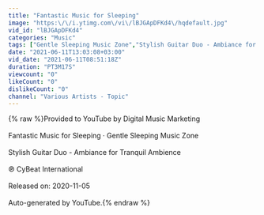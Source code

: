 ```yaml
---
title: "Fantastic Music for Sleeping"
image: "https:\/\/i.ytimg.com\/vi\/lBJGApDFKd4\/hqdefault.jpg"
vid_id: "lBJGApDFKd4"
categories: "Music"
tags: ["Gentle Sleeping Music Zone","Stylish Guitar Duo - Ambiance for Tranquil Ambience","Fantastic Music for Sleeping"]
date: "2021-06-11T13:03:08+03:00"
vid_date: "2021-06-11T08:51:18Z"
duration: "PT3M17S"
viewcount: "0"
likeCount: "0"
dislikeCount: "0"
channel: "Various Artists - Topic"
---
```

{% raw %}Provided to YouTube by Digital Music Marketing<br /><br />Fantastic Music for Sleeping · Gentle Sleeping Music Zone<br /><br />Stylish Guitar Duo - Ambiance for Tranquil Ambience<br /><br />℗ CyBeat International<br /><br />Released on: 2020-11-05<br /><br />Auto-generated by YouTube.{% endraw %}
